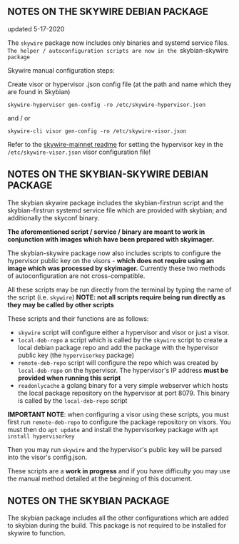## NOTES ON THE SKYWIRE DEBIAN PACKAGE
updated 5-17-2020

The `skywire` package now includes only binaries and systemd service files.
`The helper / autoconfiguration scripts are now in the `skybian-skywire` package`

Skywire manual configuration steps:

Create visor or hypervisor .json config file (at the path and name which they are found in Skybian)
```
skywire-hypervisor gen-config -ro /etc/skywire-hypervisor.json
```

and / or
```
skywire-cli visor gen-config -ro /etc/skywire-visor.json

```

Refer to the [skywire-mainnet readme](https://github.com/SkycoinProject/skywire-mainnet#configure-skywire-visor) for setting the hypervisor key in the `/etc/skywire-visor.json` visor configuration file!


## NOTES ON THE SKYBIAN-SKYWIRE DEBIAN PACKAGE

The skybian skywire package includes the skybian-firstrun script and the skybian-firstrun systemd service file which are provided with skybian; and additionally the skyconf binary.

**The aforementioned script / service / binary are meant to work in conjunction with images which have been prepared with skyimager.**

The skybian-skywire package now also includes scripts to configure the hypervisor public key on the visors - **which does not require using an image which was processed by skyimager.**
Currently these two methods of autoconfiguration are not cross-compatible.

All these scripts may be run directly from the terminal by typing the name of the script (i.e. `skywire`)
**NOTE: not all scripts require being run directly as they may be called by other scripts**

These scripts and their functions are as follows:
* `skywire` script will configure either a hypervisor and visor or just a visor.
* `local-deb-repo` a script which is called by the `skywire` script to create a local debian package repo and add the package with the hypervisor public key (the `hypervisorkey` package)
* `remote-deb-repo` script will configure the repo which was created by `local-deb-repo` on the hypervisor. The hypervisor's IP address **must be provided when running this script**
* `readonlycache` a golang binary for a very simple webserver which hosts the local package repository on the hypervisor at port 8079. This binary is called by the `local-deb-repo` script

**IMPORTANT NOTE**:
when configuring a visor using these scripts, you must first run `remote-deb-repo` to configure the package repository on visors.
You must then do `apt update` and install the hypervisorkey package with `apt install hypervisorkey`

Then you may run `skywire` and the hypervisor's public key will be parsed into the visor's config.json.

These scripts are a __work in progress__ and if you have difficulty you may use the manual method detailed at the beginning of this document.

## NOTES ON THE SKYBIAN PACKAGE

The skybian package includes all the other configurations which are added to skybian during the build. This package is not required to be installed for skywire to function.
